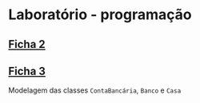 # Laboratório - programação

## [Ficha 2](https://github.com/Li-hub-san/laboratorio-programacao/tree/main/src/ficha2)

## [Ficha 3](https://github.com/Li-hub-san/laboratorio-programacao/tree/main/src/ficha3)
Modelagem das classes `ContaBancária`, `Banco` e `Casa`
